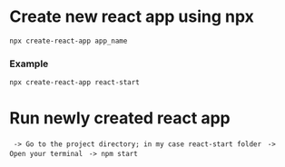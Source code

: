 # Create new react app using npx
`npx create-react-app app_name`
### Example
`npx create-react-app react-start`

# Run newly created react app
` -> Go to the project directory; in my case react-start folder`
` -> Open your terminal`
` -> npm start`